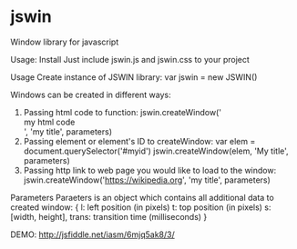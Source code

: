# jswin
Window library for javascript


Usage:
Install
Just include jswin.js and jswin.css to your project

Usage
Create instance of JSWIN library:
var jswin = new JSWIN()

Windows can be created in different ways:
1. Passing html code to function:
jswin.createWindow('<div>my html code</div>', 'my title', parameters)
2. Passing element or element's ID to createWindow:
var elem = document.querySelector('#myid')
jswin.createWindow(elem, 'My title', parameters)
3. Passing http link to web page you would like to load to the window:
jswin.createWindow('https://wikipedia.org', 'my title', parameters)

Parameters
Paraeters is an object which contains all additional data to created window:
{
    l: left position (in pixels)
    t: top position (in pixels)
    s: [width, height],
    trans: transition time (milliseconds)
}

DEMO:
http://jsfiddle.net/iasm/6mjq5ak8/3/